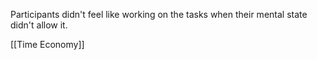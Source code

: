 Participants didn't feel like working on the tasks when their mental state didn't allow it.

[[Time Economy]]